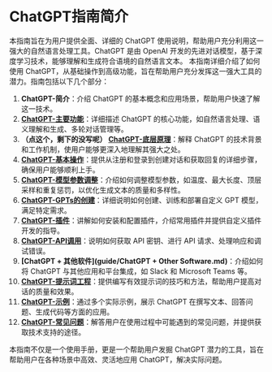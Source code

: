 # ChatGPT指南简介

本指南旨在为用户提供全面、详细的 ChatGPT 使用说明，帮助用户充分利用这一强大的自然语言处理工具。ChatGPT 是由 OpenAI 开发的先进对话模型，基于深度学习技术，能够理解和生成符合语境的自然语言文本。
本指南详细介绍了如何使用 ChatGPT，从基础操作到高级功能，旨在帮助用户充分发挥这一强大工具的潜力。指南包括以下几个部分：

1. **ChatGPT-简介**：介绍 ChatGPT 的基本概念和应用场景，帮助用户快速了解这一技术。
2. **[ChatGPT-主要功能](guide/ChatGPT-Key%20Features.md)**：详细描述 ChatGPT 的核心功能，如自然语言处理、语义理解和生成、多轮对话管理等。
3. **（点这个，剩下的没写呢） [ChatGPT-底层原理](guide/ChatGPT-Underlying%20Principles.md)**：解释 ChatGPT 的技术背景和工作机制，使用户能够更深入地理解其强大之处。
4. **[ChatGPT-基本操作](guide/ChatGPT-Basic%20Operations.md)**：提供从注册和登录到创建对话和获取回复的详细步骤，确保用户能够顺利上手。
5. **[ChatGPT-模型参数调整](guide/ChatGPT-Model%20Parameter%20Adjustment.md)**：介绍如何调整模型参数，如温度、最大长度、顶层采样和重复惩罚，以优化生成文本的质量和多样性。
6. **[ChatGPT-GPTs的创建](guide/ChatGPT-Creating%20GPTs.md)**：详细说明如何创建、训练和部署自定义 GPT 模型，满足特定需求。
7. **[ChatGPT-插件](guide/ChatGPT-Plugins.md)**：讲解如何安装和配置插件，介绍常用插件并提供自定义插件开发的指导。
8. **[ChatGPT-API调用](guide/ChatGPT-API%20Calls.md)**：说明如何获取 API 密钥、进行 API 请求、处理响应和调试错误。
9. **[ChatGPT + 其他软件](guide/ChatGPT + Other Software.md)**：介绍如何将 ChatGPT 与其他应用和平台集成，如 Slack 和 Microsoft Teams 等。
10. **[ChatGPT-提示词工程](guide/ChatGPT-Prompt%20Engineering.md)**：提供编写有效提示词的技巧和方法，帮助用户提高对话的质量和效果。
11. **[ChatGPT-示例](guide/ChatGPT-Examples.md)**：通过多个实际示例，展示 ChatGPT 在撰写文本、回答问题、生成代码等方面的应用。
12. **[ChatGPT-常见问题](guide/ChatGPT-FAQ.md)**：解答用户在使用过程中可能遇到的常见问题，并提供获取技术支持的途径。

本指南不仅是一个使用手册，更是一个帮助用户发掘 ChatGPT 潜力的工具，旨在帮助用户在各种场景中高效、灵活地应用 ChatGPT，解决实际问题。
